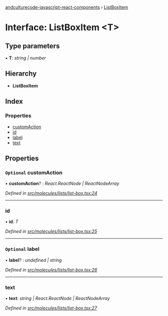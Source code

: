 [andculturecode-javascript-react-components](../README.md) › [ListBoxItem](listboxitem.md)

# Interface: ListBoxItem <**T**>

## Type parameters

▪ **T**: *string | number*

## Hierarchy

* **ListBoxItem**

## Index

### Properties

* [customAction](listboxitem.md#optional-customaction)
* [id](listboxitem.md#id)
* [label](listboxitem.md#optional-label)
* [text](listboxitem.md#text)

## Properties

### `Optional` customAction

• **customAction**? : *React.ReactNode | ReactNodeArray*

*Defined in [src/molecules/lists/list-box.tsx:24](https://github.com/AndcultureCode/AndcultureCode.JavaScript.React.Components/blob/85bf079/src/molecules/lists/list-box.tsx#L24)*

___

###  id

• **id**: *T*

*Defined in [src/molecules/lists/list-box.tsx:25](https://github.com/AndcultureCode/AndcultureCode.JavaScript.React.Components/blob/85bf079/src/molecules/lists/list-box.tsx#L25)*

___

### `Optional` label

• **label**? : *undefined | string*

*Defined in [src/molecules/lists/list-box.tsx:26](https://github.com/AndcultureCode/AndcultureCode.JavaScript.React.Components/blob/85bf079/src/molecules/lists/list-box.tsx#L26)*

___

###  text

• **text**: *string | React.ReactNode | ReactNodeArray*

*Defined in [src/molecules/lists/list-box.tsx:27](https://github.com/AndcultureCode/AndcultureCode.JavaScript.React.Components/blob/85bf079/src/molecules/lists/list-box.tsx#L27)*
